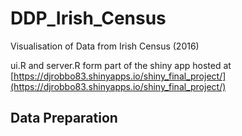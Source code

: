 # DDP_Irish_Census
Visualisation of Data from Irish Census (2016)

ui.R and server.R form part of the shiny app hosted at  [https://djrobbo83.shinyapps.io/shiny_final_project/](https://djrobbo83.shinyapps.io/shiny_final_project/)


## Data Preparation

